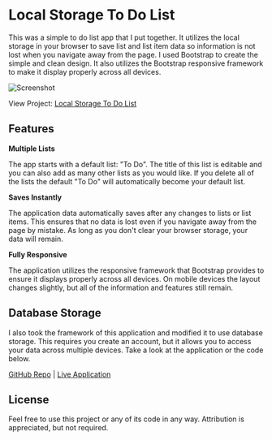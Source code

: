 Local Storage To Do List
==============
This was a simple to do list app that I put together. It utilizes the local storage in your browser to save list and list item data so information is not lost when you navigate away from the page. I used Bootstrap to create the simple and clean design. It also utilizes the Bootstrap responsive framework to make it display properly across all devices. 

![Screenshot](http://www.dominikdev.com/resources/github/screenshots/todolist.png "Screenshot")

View Project: [Local Storage To Do List](http://bit.ly/todols)

Features
--------------

**Multiple Lists**

The app starts with a default list: "To Do". The title of this list is editable and you can also add as many other lists as you would like. If you delete all of the lists the default "To Do" will automatically become your default list.

**Saves Instantly**

The application data automatically saves after any changes to lists or list items. This ensures that no data is lost even if you navigate away from the page by mistake. As long as you don't clear your browser storage, your data will remain.

**Fully Responsive**

The application utilizes the responsive framework that Bootstrap provides to ensure it displays properly across all devices. On mobile devices the layout changes slightly, but all of the information and features still remain.


Database Storage
--------------
I also took the framework of this application and modified it to use database storage. This requires you create an account, but it allows you to access your data across multiple devices. Take a look at the application or the code below.

[GitHub Repo](https://github.com/dominikdev/DB_Storage_To_Do)
|
[Live Application](http://bit.ly/tododb)

License
--------------
Feel free to use this project or any of its code in any way. Attribution is appreciated, but not required.